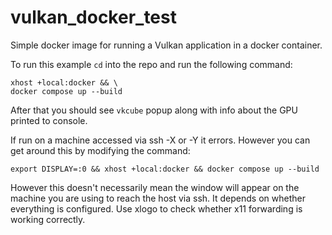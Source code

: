 # vulkan_docker_test
Simple docker image for running a Vulkan application in a docker container.

To run this example `cd` into the repo and run the following command:

```
xhost +local:docker && \
docker compose up --build
```

After that you should see `vkcube` popup along with info about the GPU printed to console.

If run on a machine accessed via ssh -X or -Y it errors.  However you can get around this by modifying the command:

```
export DISPLAY=:0 && xhost +local:docker && docker compose up --build
```
However this doesn't necessarily mean the window will appear on the machine you are using to reach the host via ssh.  It depends on whether everything is configured.
Use xlogo to check whether x11 forwarding is working correctly.


